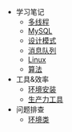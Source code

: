 - 学习笔记
  - [多线程](/studynotes/多线程/README)
  - [MySQL](/studynotes/数据库/README)
  - [设计模式](studynotes/设计模式/README)
  - [消息队列](/studynotes/消息队列/README)
  - [Linux](/studynotes/Linux/README)
  - [算法](/studynotes/算法/README)
- 工具&效率
  - [环境安装](/studynotes/环境安装/README)
  - [生产力工具](/studynotes/工具类/README)
- 问题排查
  - [环境类](/studynotes/问题排查/README)

